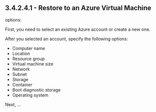 ## 3.4.2.4.1 - Restore to an Azure Virtual Machine

options:

First, you need to select an existing Azure account or create a new one.

After you selected an account, specify the following options:

* Computer name
* Location
* Resource group
* Virtual machine size
* Network
* Subnet
* Storage
* Container
* Boot diagnostic storage
* Operating system

Next, ...

